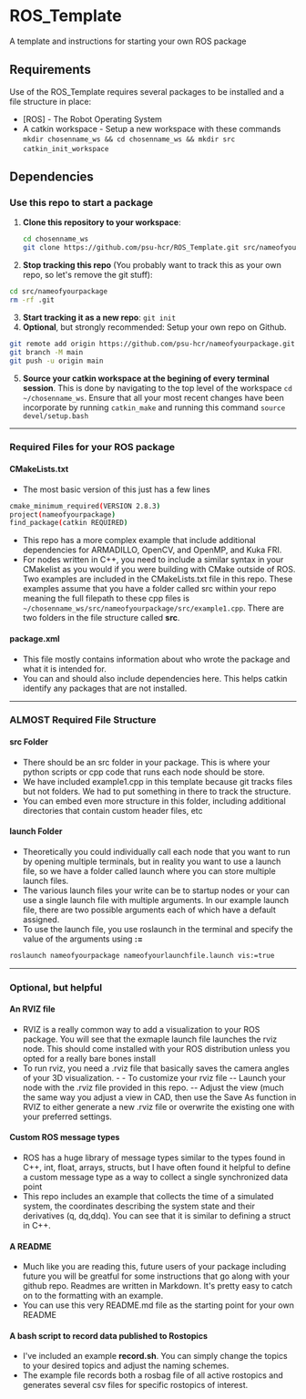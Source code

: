# ROS_Template
A template and instructions for starting your own ROS package


Requirements
-----------

Use of the ROS_Template requires several packages to be installed and a file structure in place:

* [ROS] - The Robot Operating System
* A catkin workspace - Setup a new workspace with these commands
`mkdir chosenname_ws && cd chosenname_ws && mkdir src`
`catkin_init_workspace`

Dependencies
-------------

### Use this repo to start a package

1. **Clone this repository to your workspace**:
	```sh
	cd chosenname_ws
	git clone https://github.com/psu-hcr/ROS_Template.git src/nameofyourpackage```
2. **Stop tracking this repo** (You probably want to track this as your own repo, so let's remove the git stuff): 
```sh
cd src/nameofyourpackage
rm -rf .git
```

3. **Start tracking it as a new repo**: `git init`
4. **Optional**, but strongly recommended: Setup your own repo on Github.

```sh
git remote add origin https://github.com/psu-hcr/nameofyourpackage.git
git branch -M main
git push -u origin main
```
5. **Source your catkin workspace at the begining of every terminal session**. This is done by navigating to the top level of the workspace 
```cd ~/chosenname_ws```. 
Ensure that all your most recent changes have been incorporate by running 
```catkin_make``` 
and running this command 
```source devel/setup.bash```

-------------
### Required Files for your ROS package
#### CMakeLists.txt
- The most basic version of this just has a few lines
```sh
cmake_minimum_required(VERSION 2.8.3)
project(nameofyourpackage)
find_package(catkin REQUIRED)

```
- This repo has a more complex example that include additional dependencies for ARMADILLO, OpenCV, and OpenMP, and Kuka FRI. 
- For nodes written in C++, you need to include a similar syntax in your CMakelist as you would if you were building with CMake outside of ROS. Two examples are included in the CMakeLists.txt file in this repo. These examples assume that you have a folder called src within your repo meaning the full filepath to these cpp files is `~/chosenname_ws/src/nameofyourpackage/src/example1.cpp`. There are two folders in the file structure called **src**.

#### package.xml

- This file mostly contains information about who wrote the package and what it is intended for.
- You can and should also include dependencies here. This helps catkin identify any packages that are not installed.
-------------
### ALMOST Required File Structure
#### src Folder
- There should be an src folder in your package. This is where your python scripts or cpp code that runs each node should be store.
- We have included example1.cpp in this template because git tracks files but not folders. We had to put something in there to track the structure.
- You can embed even more structure in this folder, including additional directories that contain custom header files, etc
#### launch Folder
- Theoretically you could individually call each node that you want to run by opening multiple terminals, but in reality you want to use a launch file, so we have a folder called launch where you can store multiple launch files.
- The various launch files your write can be to startup nodes or your can use a single launch file with multiple arguments. In our example launch file, there are two possible arguments each of which have a default assigned. 
- To use the launch file, you use roslaunch in the terminal and specify the value of the arguments using **:=**
```sh
roslaunch nameofyourpackage nameofyourlaunchfile.launch vis:=true
```

-------------
### Optional, but helpful 
#### An RVIZ file
- RVIZ is a really common way to add a visualization to your ROS package. You will see that the exmaple launch file launches the rviz node. This should come installed with your ROS distribution unless you opted for a really bare bones install
- To run rviz, you need a .rviz file that basically saves the camera angles of your 3D visualization. - - To customize your rviz file
  -- Launch your node with the .rviz file provided in this repo. 
  -- Adjust the view (much the same way you adjust a view in CAD, then use the Save As function in RVIZ to either generate a new .rviz file or overwrite the existing one with your preferred settings.
  
#### Custom ROS message types
- ROS has a huge library of message types similar to the types found in C++, int, float, arrays, structs, but I have often found it helpful to define a custom message type as a way to collect a single synchronized data point
- This repo includes an example that collects the time of a simulated system, the coordinates describing the system state and their derivatives (q, dq,ddq). You can see that it is similar to defining a struct in C++.
#### A README
- Much like you are reading this, future users of your package including future you will be greatful for some instructions that go along with your github repo. Readmes are written in Markdown. It's pretty easy to catch on to the formatting with an example.
- You can use this very README.md file as the starting point for your own README

#### A bash script to record data published to Rostopics
- I've included an example **record.sh**. You can simply change the topics to your desired topics and adjust the naming schemes. 
- The example file records both a rosbag file of all active rostopics and generates several csv files for specific rostopics of interest.
	
